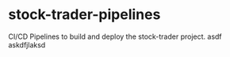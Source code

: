 # stock-trader-pipelines
CI/CD Pipelines to build and deploy the stock-trader project.
asdf askdfjlaksd